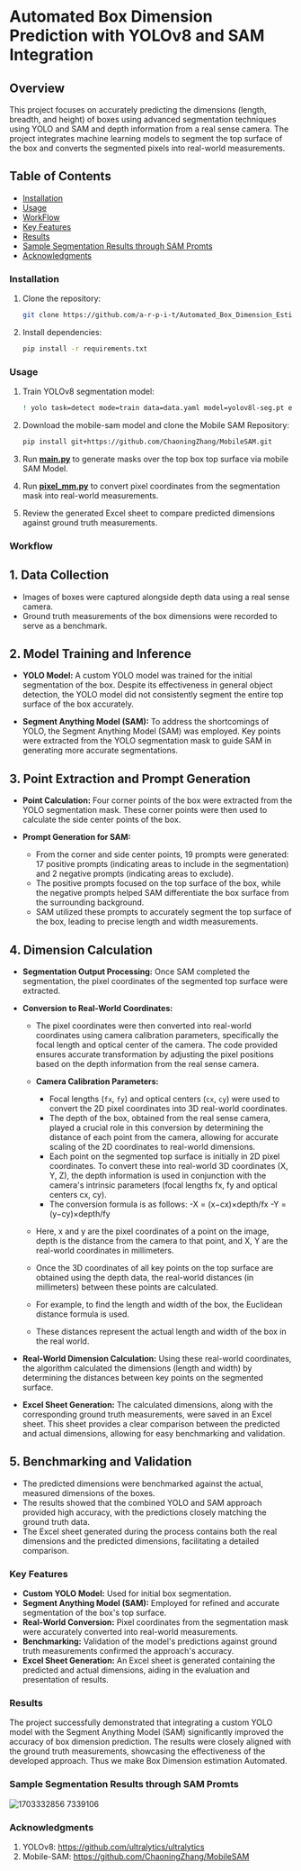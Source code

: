 # Automated Box Dimension Prediction with YOLOv8 and SAM Integration

## Overview

This project focuses on accurately predicting the dimensions (length, breadth, and height) of boxes using advanced segmentation techniques using YOLO and SAM and depth information from a real sense camera. The project integrates machine learning models to segment the top surface of the box and converts the segmented pixels into real-world measurements.

## Table of Contents

- [Installation](#installation)
- [Usage](#usage)
- [WorkFlow](#workflow)
- [Key Features](#key-features)
- [Results](#results)
- [Sample Segmentation Results through SAM Promts](#sample-segmentation-results-through-sam-promts)
- [Acknowledgments](#acknowledgments)

### Installation

1. Clone the repository:

   ```bash
   git clone https://github.com/a-r-p-i-t/Automated_Box_Dimension_Estimation.git

3. Install dependencies:

   ```bash
   pip install -r requirements.txt

### Usage

1. Train YOLOv8 segmentation model:

   ```bash
   ! yolo task=detect mode=train data=data.yaml model=yolov8l-seg.pt epochs=100 imgsz=640

2. Download the mobile-sam model and clone the Mobile SAM Repository:

   ```bash
   pip install git+https://github.com/ChaoningZhang/MobileSAM.git

4. Run **[main.py](./main.py)** to generate masks over the top box top surface via mobile SAM Model.

5. Run **[pixel_mm.py](./pixel_mm.py)** to convert pixel coordinates from the segmentation mask into real-world measurements.

6. Review the generated Excel sheet to compare predicted dimensions against ground truth measurements.

### Workflow

## 1. **Data Collection**
   - Images of boxes were captured alongside depth data using a real sense camera.
   - Ground truth measurements of the box dimensions were recorded to serve as a benchmark.

## 2. **Model Training and Inference**

   - **YOLO Model:** A custom YOLO model was trained for the initial segmentation of the box. Despite its effectiveness in general object detection, the YOLO model did not consistently segment the entire top surface of the box accurately.

   - **Segment Anything Model (SAM):** To address the shortcomings of YOLO, the Segment Anything Model (SAM) was employed. Key points were extracted from the YOLO segmentation mask to guide SAM in generating more accurate segmentations.

## 3. **Point Extraction and Prompt Generation**

   - **Point Calculation:** Four corner points of the box were extracted from the YOLO segmentation mask. These corner points were then used to calculate the side center points of the box.

   - **Prompt Generation for SAM:**
     - From the corner and side center points, 19 prompts were generated: 17 positive prompts (indicating areas to include in the segmentation) and 2 negative prompts (indicating areas to exclude).
     - The positive prompts focused on the top surface of the box, while the negative prompts helped SAM differentiate the box surface from the surrounding background.
     - SAM utilized these prompts to accurately segment the top surface of the box, leading to precise length and width measurements.

## 4. **Dimension Calculation**

   - **Segmentation Output Processing:** Once SAM completed the segmentation, the pixel coordinates of the segmented top surface were extracted.

   - **Conversion to Real-World Coordinates:**
     - The pixel coordinates were then converted into real-world coordinates using camera calibration parameters, specifically the focal length and optical center of the camera. The code provided ensures accurate transformation by adjusting the pixel positions based on the depth information from the real sense camera.
       
     - **Camera Calibration Parameters:**
       - Focal lengths (`fx`, `fy`) and optical centers (`cx`, `cy`) were used to convert the 2D pixel coordinates into 3D real-world coordinates.
       - The depth of the box, obtained from the real sense camera, played a crucial role in this conversion by determining the distance of each point from the camera, allowing for accurate scaling of the 2D coordinates to real-world dimensions.
       - Each point on the segmented top surface is initially in 2D pixel coordinates. To convert these into real-world 3D coordinates (X, Y, Z), the depth information is used in conjunction with the camera's intrinsic parameters (focal lengths fx, fy and optical centers cx, cy).
       - The conversion formula is as follows:
            -X = (x−cx)×depth/fx
            -Y = (y−cy)×depth/fy
      - Here, x and y are the pixel coordinates of a point on the image, depth is the distance from the camera to that point, and X, Y are the real-world coordinates in millimeters.
    
      - Once the 3D coordinates of all key points on the top surface are obtained using the depth data, the real-world distances (in millimeters) between these points are calculated.
      - For example, to find the length and width of the box, the Euclidean distance formula is used.
      - These distances represent the actual length and width of the box in the real world.
​

         

   - **Real-World Dimension Calculation:** Using these real-world coordinates, the algorithm calculated the dimensions (length and width) by determining the distances between key points on the segmented surface.

   - **Excel Sheet Generation:** The calculated dimensions, along with the corresponding ground truth measurements, were saved in an Excel sheet. This sheet provides a clear comparison between the predicted and actual dimensions, allowing for easy benchmarking and validation.

## 5. **Benchmarking and Validation**

   - The predicted dimensions were benchmarked against the actual, measured dimensions of the boxes.
   - The results showed that the combined YOLO and SAM approach provided high accuracy, with the predictions closely matching the ground truth data.
   - The Excel sheet generated during the process contains both the real dimensions and the predicted dimensions, facilitating a detailed comparison.

### Key Features

- **Custom YOLO Model:** Used for initial box segmentation.
- **Segment Anything Model (SAM):** Employed for refined and accurate segmentation of the box's top surface.
- **Real-World Conversion:** Pixel coordinates from the segmentation mask were accurately converted into real-world measurements.
- **Benchmarking:** Validation of the model's predictions against ground truth measurements confirmed the approach's accuracy.
- **Excel Sheet Generation:** An Excel sheet is generated containing the predicted and actual dimensions, aiding in the evaluation and presentation of results.
   

### Results 

The project successfully demonstrated that integrating a custom YOLO model with the Segment Anything Model (SAM) significantly improved the accuracy of box dimension prediction. The results were closely aligned with the ground truth measurements, showcasing the effectiveness of the developed approach.
Thus we make Box Dimension estimation Automated.

### Sample Segmentation Results through SAM Promts

![1703332856 7339106](https://github.com/a-r-p-i-t/neometry/assets/99071325/6c871434-9c84-4937-8348-b2c3a97ad718)

### Acknowledgments

1. YOLOv8: https://github.com/ultralytics/ultralytics
2. Mobile-SAM: https://github.com/ChaoningZhang/MobileSAM
   


      

